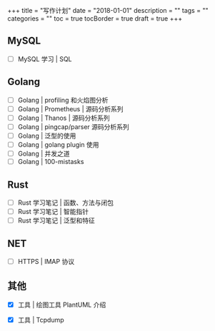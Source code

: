 +++
title = "写作计划"
date = "2018-01-01"
description = ""
tags = ""
categories = ""
toc = true
tocBorder = true
draft = true
+++

## MySQL

- [ ] MySQL 学习 | SQL

## Golang

- [ ] Golang | profiling 和火焰图分析
- [ ] Golang | Prometheus | 源码分析系列
- [ ] Golang | Thanos | 源码分析系列
- [ ] Golang | pingcap/parser 源码分析系列
- [ ] Golang | 泛型的使用
- [ ] Golang | golang plugin 使用
- [ ] Golang | 并发之道
- [ ] Golang | 100-mistasks

## Rust

- [ ] Rust 学习笔记 | 函数、方法与闭包
- [ ] Rust 学习笔记 | 智能指针
- [ ] Rust 学习笔记 | 泛型和特征

## NET

- [ ] HTTPS | IMAP 协议

## 其他

- [x] 工具 | 绘图工具 PlantUML 介绍
- [x] 工具 | Tcpdump

